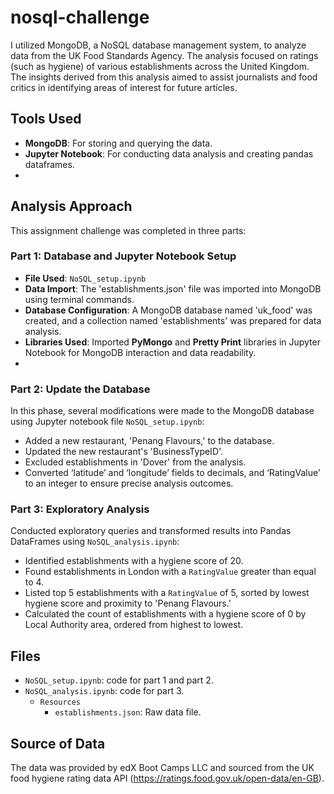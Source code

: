 # nosql-challenge

I utilized MongoDB, a NoSQL database management system, to analyze data from the UK Food Standards Agency.  The analysis focused on ratings (such as hygiene) of various establishments across the United Kingdom. The insights derived from this analysis aimed to assist journalists and food critics in identifying areas of interest for future articles. 

## Tools Used
- **MongoDB**: For storing and querying the data.
- **Jupyter Notebook**: For conducting data analysis and creating pandas dataframes.
- 
## Analysis Approach
This assignment challenge was completed in three parts: 

### Part 1: Database and Jupyter Notebook Setup
- **File Used**: `NoSQL_setup.ipynb`
- **Data Import**: The 'establishments.json' file was imported into MongoDB using terminal commands.
- **Database Configuration**: A MongoDB database named 'uk_food' was created, and a collection named 'establishments' was prepared for data analysis.
- **Libraries Used**: Imported **PyMongo** and **Pretty Print** libraries in Jupyter Notebook for MongoDB interaction and data readability.
- 
### Part 2: Update the Database
In this phase, several modifications were made to the MongoDB database using Jupyter notebook file `NoSQL_setup.ipynb`:
- Added a new restaurant, 'Penang Flavours,' to the database.
- Updated the new restaurant's 'BusinessTypeID'.
- Excluded establishments in 'Dover' from the analysis.
- Converted ‘latitude’ and ‘longitude’ fields to decimals, and ‘RatingValue’ to an integer to ensure precise analysis outcomes.

### Part 3: Exploratory Analysis
Conducted exploratory queries and transformed results into Pandas DataFrames using `NoSQL_analysis.ipynb`:
- Identified establishments with a hygiene score of 20.
- Found establishments in London with a `RatingValue` greater than equal to 4.
- Listed top 5 establishments with a `RatingValue` of 5, sorted by lowest hygiene score and proximity to 'Penang Flavours.'
- Calculated the count of establishments with a hygiene score of 0 by Local Authority area, ordered from highest to lowest.

## Files
- `NoSQL_setup.ipynb`: code for part 1 and part 2.
- `NoSQL_analysis.ipynb`: code for part 3.
  - `Resources`
    - `establishments.json`: Raw data file.
   
## Source of Data
The data was provided by edX Boot Camps LLC and sourced from the UK food hygiene rating data API (https://ratings.food.gov.uk/open-data/en-GB).
